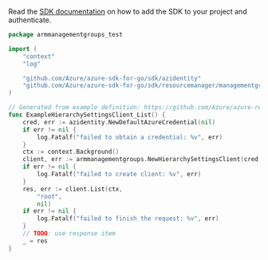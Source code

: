 Read the [SDK documentation](https://github.com/Azure/azure-sdk-for-go/blob/sdk%2Fresourcemanager%2Fmanagementgroups%2Farmmanagementgroups%2Fv1.0.0/sdk/resourcemanager/managementgroups/armmanagementgroups/README.md) on how to add the SDK to your project and authenticate.

```go
package armmanagementgroups_test

import (
	"context"
	"log"

	"github.com/Azure/azure-sdk-for-go/sdk/azidentity"
	"github.com/Azure/azure-sdk-for-go/sdk/resourcemanager/managementgroups/armmanagementgroups"
)

// Generated from example definition: https://github.com/Azure/azure-rest-api-specs/tree/main/specification/managementgroups/resource-manager/Microsoft.Management/stable/2021-04-01/examples/ListHierarchySettings.json
func ExampleHierarchySettingsClient_List() {
	cred, err := azidentity.NewDefaultAzureCredential(nil)
	if err != nil {
		log.Fatalf("failed to obtain a credential: %v", err)
	}
	ctx := context.Background()
	client, err := armmanagementgroups.NewHierarchySettingsClient(cred, nil)
	if err != nil {
		log.Fatalf("failed to create client: %v", err)
	}
	res, err := client.List(ctx,
		"root",
		nil)
	if err != nil {
		log.Fatalf("failed to finish the request: %v", err)
	}
	// TODO: use response item
	_ = res
}
```
